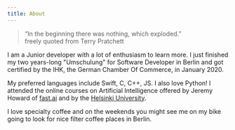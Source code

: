 ```yaml
---
title: About
---
```


>  “In the beginning there was nothing, which exploded.” <br> freely quoted from Terry Pratchett </br>


I am a Junior developer with a lot of enthusiasm to learn more. I just finished my two years-long "Umschulung" for Software Developer in Berlin and got certified by the IHK, the German Chamber Of Commerce, in January 2020. 

My preferred languages include Swift, C, C++, JS. I also love Python! I attended the online courses on Artificial Intelligence offered by Jeremy Howard of [fast.ai](https://course.fast.ai) and by the [Helsinki University](https://www.elementsofai.com). 

I love specialty coffee and on the weekends you might see me on my bike going to look for nice filter coffee places in Berlin. 
